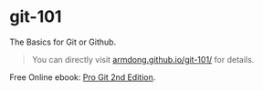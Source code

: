 # git-101
The Basics for Git or Github.

> You can directly visit [armdong.github.io/git-101/](https://armdong.github.io/git-101/ "git 101") for details.

Free Online ebook: [Pro Git 2nd Edition](https://git-scm.com/book/en/v2 "Pro Git 2nd Edition Free Online ebook").
